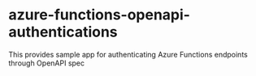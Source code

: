 # azure-functions-openapi-authentications
This provides sample app for authenticating Azure Functions endpoints through OpenAPI spec
